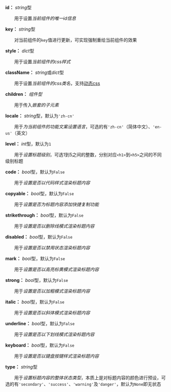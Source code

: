 **id：** *string*型

　　用于设置*当前组件的唯一id信息*

**key：** *string*型

　　对当前组件的`key`值进行更新，可实现强制重绘当前组件的效果

**style：** *dict*型

　　用于设置*当前组件的css样式*

**className：** *string*或*dict*型

　　用于设置*当前组件的css类名*，支持[动态css](/advanced-classname)

**children：** *组件型*

　　用于传入*嵌套的子元素*

**locale：** *string*型，默认为`'zh-cn'`

　　用于*为当前组件的功能文案设置语言*，可选的有`'zh-cn'`（简体中文）、`'en-us'`（英文）

**level：** *int*型，默认为`1`

　　用于*设置标题级别*，可选1到5之间的整数，分别对应`<h1>`到`<h5>`之间的不同级别标题

**code：** *bool*型，默认为`False`

　　用于*设置是否以代码样式渲染标题内容*

**copyable：** *bool*型，默认为`False`

　　用于*设置是否为标题内容添加快捷复制功能*

**strikethrough：** *bool*型，默认为`False`

　　用于*设置是否以删除线模式渲染标题内容*

**disabled：** *bool*型，默认为`False`

　　用于*设置是否以禁用状态渲染标题内容*

**mark：** *bool*型，默认为`False`

　　用于*设置是否以高亮标黄模式渲染标题内容*

**strong：** *bool*型，默认为`False`

　　用于*设置是否以加粗模式渲染标题内容*

**italic：** *bool*型，默认为`False`

　　用于*设置是否以斜体模式渲染标题内容*

**underline：** *bool*型，默认为`False`

　　用于*设置是否以下划线模式渲染标题内容*

**keyboard：** *bool*型，默认为`False`

　　用于*设置是否以键盘按键样式渲染标题内容*

**type：** *string*型

　　用于*设置标题内容的整体状态类型*，本质上是对标题内容的颜色进行预设，可选的有`'secondary'`、`'success'`、`'warning'`及`'danger'`，默认为`None`即无状态